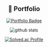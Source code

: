 <h2 align="center">🌟 Portfolio</h2>

<p align="center"> 
  <a href="https://universal-ring-faa.notion.site/YUJIN-KIM-1b849dd171c980448f5ad0d507c8a964">
    <img src="https://img.shields.io/badge/YUJIN%20KIM's%20Portfolio-000000?style=flat-square&logo=notion&logoColor=white" alt="Portfolio Badge"/>
  </a>
</p>


<div align=center>
  
  ![github stats](https://github-readme-stats.vercel.app/api?username=Yoojkim)
  
  [![Solved.ac Profile](http://mazassumnida.wtf/api/generate_badge?boj=yjee0215)](https://solved.ac/yjee0215)
  
  <div></div>
  
  
</div>
